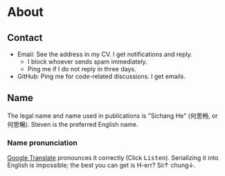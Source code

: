 # About

## Contact

- Email: See the address in my CV. I get notifications and reply.
    - I block whoever sends spam immediately.
    - Ping me if I do not reply in three days.
- GitHub: Ping me for code-related discussions. I get emails.

## Name

The legal name and name used in publications is "Sichang He" (何思畅, or 何思暢).
Steven is the preferred English name.

### Name pronunciation

[Google
Translate](https://translate.google.com/?text=%E4%BD%95%E6%80%9D%E7%95%85)
pronounces it correctly (Click <kbd>Listen</kbd>).
Serializing it into English is impossible; the best you can get is H-err?
Sii↑ chung↓.
